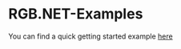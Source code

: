 # RGB.NET-Examples

You can find a quick getting started example [here](https://github.com/akmadian/RGB.NET-Examples/blob/master/RGB.NET%20Examples/GettingStarted.cs)
